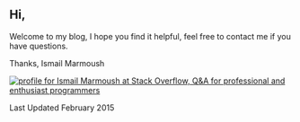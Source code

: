## Hi,

Welcome to my blog, I hope you find it helpful, feel free to contact me if you have questions.


Thanks,
Ismail Marmoush


[![profile for Ismail Marmoush at Stack Overflow, Q&A for professional and enthusiast programmers](http://stackoverflow.com/users/flair/263215.png "profile for Ismail Marmoush at Stack Overflow, Q&A for professional and enthusiast programmers")](http://stackoverflow.com/users/263215/ismail-marmoush)


Last Updated February 2015
